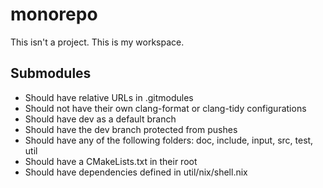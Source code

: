 # monorepo
This isn't a project. This is my workspace.

## Submodules
- Should have relative URLs in .gitmodules
- Should not have their own clang-format or clang-tidy configurations
- Should have dev as a default branch
- Should have the dev branch protected from pushes
- Should have any of the following folders: doc, include, input, src, test, util
- Should have a CMakeLists.txt in their root
- Should have dependencies defined in util/nix/shell.nix
